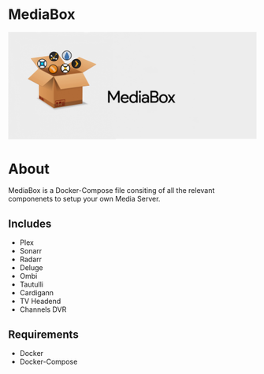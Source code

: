 # MediaBox

![Image of MediaBox](MediaBox.jpg)


# About
  MediaBox is a Docker-Compose file consiting of all the relevant componenets to setup your own Media Server.

## Includes
* Plex
* Sonarr
* Radarr
* Deluge
* Ombi
* Tautulli
* Cardigann
* TV Headend
* Channels DVR

## Requirements
* Docker
* Docker-Compose
